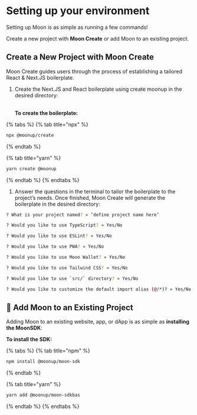 # Setting up your environment

Setting up Moon is as simple as running a few commands!

Create a new project with **Moon Create** or add Moon to an existing project.

## Create a New Project with Moon Create

Moon Create guides users through the process of establishing a tailored React & Next.JS boilerplate.

1.  Create the Next.JS and React boilerplate using create moonup in the desired directory:

    \
    **To create the boilerplate:**

{% tabs %}
{% tab title="npx" %}
```bash
npx @moonup/create
```
{% endtab %}

{% tab title="yarn" %}
```bash
yarn create @moonup
```
{% endtab %}
{% endtabs %}



1. Answer the questions in the terminal to tailor the boilerplate to the project’s needs. Once finished, Moon Create will generate the boilerplate in the desired directory:

```bash
? What is your project named? » ‘define project name here’

? Would you like to use TypeScript? » Yes/No

? Would you like to use ESLint? » Yes/No

? Would you like to use PWA? » Yes/No

? Would you like to use Moon Wallet? » Yes/No

? Would you like to use Tailwind CSS? » Yes/No

? Would you like to use `src/` directory? » Yes/No

? Would you like to customize the default import alias (@/*)? » Yes/No
```

## 🔌 **Add Moon to an Existing Project**

Adding Moon to an existing website, app, or dApp is as simple as **installing the MoonSDK**:

**To install the SDK:**



{% tabs %}
{% tab title="npm" %}
```bash
npm install @moonup/moon-sdk
```
{% endtab %}

{% tab title="yarn" %}
```bash
yarn add @moonup/moon-sdkbas
```
{% endtab %}
{% endtabs %}

